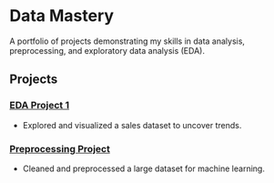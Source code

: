 # Data Mastery

A portfolio of projects demonstrating my skills in data analysis, preprocessing, and exploratory data analysis (EDA).

## Projects

### [EDA Project 1](./EDA-Project-1/README.md)
- Explored and visualized a sales dataset to uncover trends.

### [Preprocessing Project](./Preprocessing-Project/README.md)
- Cleaned and preprocessed a large dataset for machine learning.
